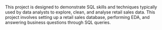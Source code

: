 This project is designed to demonstrate SQL skills and techniques typically used by data analysts to explore, clean, and analyse retail sales data. This project involves setting up a retail sales database, performing EDA, and answering business questions through SQL queries.
